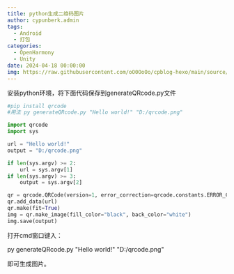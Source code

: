 ```yaml
---
title: python生成二维码图片
author: cypunberk.admin
tags:
  - Android
  - 打包
categories:
  - OpenHarmony
  - Unity
date: 2024-04-18 00:00:00
img: https://raw.githubusercontent.com/oO0OoOo/cpblog-hexo/main/source/images/bg/591039263be09.jpg
---
```

安装python环境，将下面代码保存到generateQRcode.py文件

```python
#pip install qrcode
#用法 py generateQRcode.py "Hello world!" "D:/qrcode.png"

import qrcode
import sys

url = "Hello world!"
output = "D:/qrcode.png"

if len(sys.argv) >= 2:
    url = sys.argv[1]
if len(sys.argv) >= 3:
    output = sys.argv[2]

qr = qrcode.QRCode(version=1, error_correction=qrcode.constants.ERROR_CORRECT_L, box_size=20, border=2)
qr.add_data(url)
qr.make(fit=True)
img = qr.make_image(fill_color="black", back_color="white")
img.save(output)
```

打开cmd窗口键入：

py generateQRcode.py "Hello world!" "D:/qrcode.png"

即可生成图片。